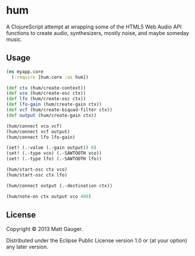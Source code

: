 # hum

A ClojureScript attempt at wrapping some of the HTML5 Web Audio API functions to create audio, synthesizers, mostly noise, and maybe someday music.

## Usage

```clojure
(ns myapp.core
  (:require [hum.core :as hum])

(def ctx (hum/create-context))
(def vco (hum/create-osc ctx))
(def lfo (hum/create-osc ctx))
(def lfo-gain (hum/create-gain ctx))
(def vcf (hum/create-biquad-filter ctx))
(def output (hum/create-gain ctx))

(hum/connect vco vcf)
(hum/connect vcf output)
(hum/connect lfo lfo-gain)

(set! (.-value (.-gain output)) 0)
(set! (.-type vco) (.-SAWTOOTH vco))
(set! (.-type lfo) (.-SAWTOOTH lfo))

(hum/start-osc ctx vco)
(hum/start-osc ctx lfo)

(hum/connect output (.-destination ctx))

(hum/note-on ctx output vco 400)
```

## License

Copyright © 2013 Matt Gauger.

Distributed under the Eclipse Public License version 1.0 or (at
your option) any later version.
